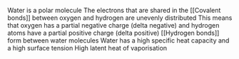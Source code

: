 Water is a polar molecule
The electrons that are shared in the [[Covalent bonds]] between oxygen and hydrogen are unevenly distributed
This means that oxygen has a partial negative charge (delta negative) and hydrogen atoms have a partial positive charge (delta positive)
[[Hydrogen bonds]] form between water molecules
Water has a high specific heat capacity and a high surface tension
High latent heat of vaporisation